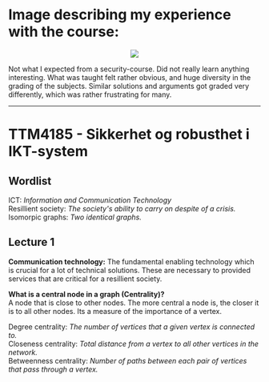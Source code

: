 # Image describing my experience with the course:

<div style="text-align: center;">
  <img src="https://cdn.ebaumsworld.com/mediaFiles/picture/893143/80901004.jpg">
</div>

Not what I expected from a security-course. Did not really learn anything interesting. What was taught felt rather obvious, and huge diversity in the grading of the subjects. Similar solutions and arguments got graded very differently, which was rather frustrating for many.

---

# TTM4185 - Sikkerhet og robusthet i IKT-system

## Wordlist

ICT: _Information and Communication Technology_  
Resillient society: _The society's ability to carry on despite of a crisis._  
Isomorpic graphs: _Two identical graphs._

## Lecture 1

**Communication technology:** The fundamental enabling technology which is crucial for a lot of technical solutions. These are necessary to provided services that are critical for a resillient society.

**What is a central node in a graph (Centrality)?**  
A node that is close to other nodes. The more central a node is, the closer it is to all other nodes. Its a measure of the importance of a vertex.

Degree centrality: _The number of vertices that a given vertex is connected to._  
Closeness centrality: _Total distance from a vertex to all other vertices in the network._  
Betweenness centrality: _Number of paths between each pair of vertices that pass through a vertex._
